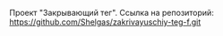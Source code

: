 Проект "Закрывающий тег". Ссылка на репозиторий: https://github.com/Shelgas/zakrivayuschiy-teg-f.git
